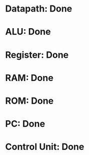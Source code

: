 # Datapath: Done
# ALU: Done 
# Register: Done 
# RAM: Done
# ROM: Done
# PC: Done
# Control Unit: Done
